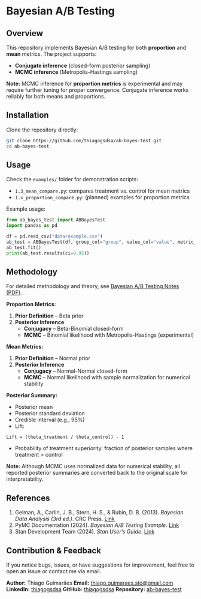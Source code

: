 # Bayesian A/B Testing

## Overview

This repository implements Bayesian A/B testing for both **proportion** and **mean** metrics. The project supports:

- **Conjugate inference** (closed-form posterior sampling)
- **MCMC inference** (Metropolis-Hastings sampling)

**Note:** MCMC inference for **proportion metrics** is experimental and may require further tuning for proper convergence. Conjugate inference works reliably for both means and proportions.

## Installation

Clone the repository directly:

```bash
git clone https://github.com/thiagogsdsa/ab-bayes-test.git
cd ab-bayes-test
```

## Usage

Check the `examples/` folder for demonstration scripts:

- `1.3_mean_compare.py`: compares treatment vs. control for mean metrics
- `1.x_proportion_compare.py`: (planned) examples for proportion metrics

Example usage:

```python
from ab_bayes_test import ABBayesTest
import pandas as pd

df = pd.read_csv("data/example.csv")
ab_test = ABBayesTest(df, group_col="group", value_col="value", metric_type="mean")
ab_test.fit()
print(ab_test.results(ci=0.95))
```

## Methodology

For detailed methodology and theory, see [Bayesian A/B Testing Notes (PDF)](docs/pdf/theory.pdf).

**Proportion Metrics:**

1. **Prior Definition** – Beta prior
2. **Posterior Inference**
   - **Conjugacy** – Beta-Binomial closed-form
   - **MCMC** – Binomial likelihood with Metropolis-Hastings (experimental)

**Mean Metrics:**

1. **Prior Definition** – Normal prior
2. **Posterior Inference**
   - **Conjugacy** – Normal-Normal closed-form
   - **MCMC** – Normal likelihood with sample normalization for numerical stability

**Posterior Summary:**

- Posterior mean
- Posterior standard deviation
- Credible interval (e.g., 95%)
- Lift:

```
Lift = (theta_treatment / theta_control) - 1
```

- Probability of treatment superiority: fraction of posterior samples where treatment > control

**Note:** Although MCMC uses normalized data for numerical stability, all reported posterior summaries are converted back to the original scale for interpretability.

## References

1. Gelman, A., Carlin, J. B., Stern, H. S., & Rubin, D. B. (2013). *Bayesian Data Analysis (3rd ed.)*. CRC Press. [Link](https://www.stat.columbia.edu/~gelman/book/)
2. PyMC Documentation (2024). *Bayesian A/B Testing Example*. [Link](https://www.pymc.io/projects/docs/en/stable/)
3. Stan Development Team (2024). *Stan User’s Guide*. [Link](https://mc-stan.org/users/documentation/)

## Contribution & Feedback

If you notice bugs, issues, or have suggestions for improvement, feel free to open an issue or contact me via email.

**Author:** Thiago Guimarães
**Email:** [thiago.guimaraes.sto@gmail.com](mailto:thiago.guimaraes.sto@gmail.com)
**LinkedIn:** [thiagogsdsa](https://www.linkedin.com/in/thiagogsdsa)
**GitHub:** [thiagogsdsa](https://github.com/thiagogsdsa)
**Repository:** [ab-bayes-test](https://github.com/thiagogsdsa/ab-bayes-test)
